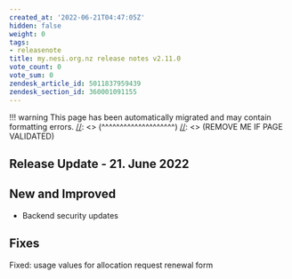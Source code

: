```yaml
---
created_at: '2022-06-21T04:47:05Z'
hidden: false
weight: 0
tags:
- releasenote
title: my.nesi.org.nz release notes v2.11.0
vote_count: 0
vote_sum: 0
zendesk_article_id: 5011837959439
zendesk_section_id: 360001091155
---
```




[//]: <> (REMOVE ME IF PAGE VALIDATED)
[//]: <> (vvvvvvvvvvvvvvvvvvvv)
!!! warning
    This page has been automatically migrated and may contain formatting errors.
[//]: <> (^^^^^^^^^^^^^^^^^^^^)
[//]: <> (REMOVE ME IF PAGE VALIDATED)

## Release Update - 21. June 2022

## New and Improved

-   Backend security updates

## Fixes

Fixed: usage values for allocation request renewal form
